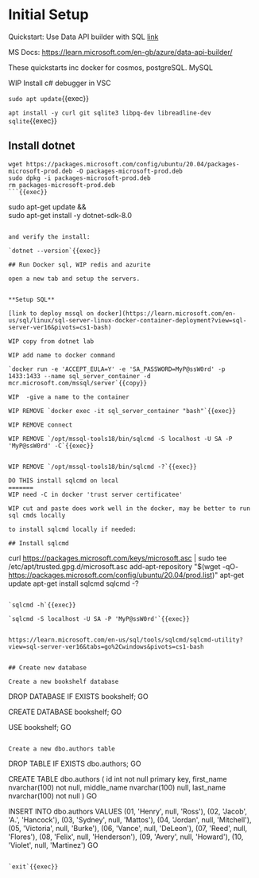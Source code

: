 
# Initial Setup

Quickstart: Use Data API builder with SQL [link](https://learn.microsoft.com/en-gb/azure/data-api-builder/quickstart-sql)

MS Docs: https://learn.microsoft.com/en-gb/azure/data-api-builder/



These quickstarts inc docker for cosmos, postgreSQL. MySQL


WIP Install c# debugger in VSC



`sudo apt update`{{exec}}

`apt install -y curl git sqlite3 libpq-dev libreadline-dev sqlite`{{exec}}

## Install dotnet


```
wget https://packages.microsoft.com/config/ubuntu/20.04/packages-microsoft-prod.deb -O packages-microsoft-prod.deb
sudo dpkg -i packages-microsoft-prod.deb
rm packages-microsoft-prod.deb
```{{exec}}

```
sudo apt-get update && \
  sudo apt-get install -y dotnet-sdk-8.0
```{{exec}}

and verify the install:

`dotnet --version`{{exec}}

## Run Docker sql, WIP redis and azurite

open a new tab and setup the servers.


**Setup SQL**

[link to deploy mssql on docker](https://learn.microsoft.com/en-us/sql/linux/sql-server-linux-docker-container-deployment?view=sql-server-ver16&pivots=cs1-bash)

WIP copy from dotnet lab

WIP add name to docker command

`docker run -e 'ACCEPT_EULA=Y' -e 'SA_PASSWORD=MyP@ssW0rd' -p 1433:1433 --name sql_server_container -d mcr.microsoft.com/mssql/server`{{copy}}

WIP  -give a name to the container

WIP REMOVE `docker exec -it sql_server_container "bash"`{{exec}}

WIP REMOVE connect

WIP REMOVE `/opt/mssql-tools18/bin/sqlcmd -S localhost -U SA -P 'MyP@ssW0rd' -C`{{exec}}


WIP REMOVE `/opt/mssql-tools18/bin/sqlcmd -?`{{exec}}

DO THIS install sqlcmd on local
=======
WIP need -C in docker 'trust server certificatee'

WIP cut and paste does work well in the docker, may be better to run sql cmds locally

to install sqlcmd locally if needed:

## Install sqlcmd

```
curl https://packages.microsoft.com/keys/microsoft.asc | sudo tee /etc/apt/trusted.gpg.d/microsoft.asc
add-apt-repository "$(wget -qO- https://packages.microsoft.com/config/ubuntu/20.04/prod.list)"
apt-get update
apt-get install sqlcmd
sqlcmd -?
```{{exec}}

`sqlcmd -h`{{exec}}

`sqlcmd -S localhost -U SA -P 'MyP@ssW0rd'`{{exec}}


https://learn.microsoft.com/en-us/sql/tools/sqlcmd/sqlcmd-utility?view=sql-server-ver16&tabs=go%2Cwindows&pivots=cs1-bash


## Create new database

Create a new bookshelf database

```
DROP DATABASE IF EXISTS bookshelf;
GO

CREATE DATABASE bookshelf;
GO

USE bookshelf;
GO
```{{copy}}

Create a new dbo.authors table

```
DROP TABLE IF EXISTS dbo.authors;
GO

CREATE TABLE dbo.authors
(
    id int not null primary key,
    first_name nvarchar(100) not null,
    middle_name nvarchar(100) null,
    last_name nvarchar(100) not null
)
GO

INSERT INTO dbo.authors VALUES
    (01, 'Henry', null, 'Ross'),
    (02, 'Jacob', 'A.', 'Hancock'),
    (03, 'Sydney', null, 'Mattos'),
    (04, 'Jordan', null, 'Mitchell'),
    (05, 'Victoria', null, 'Burke'),
    (06, 'Vance', null, 'DeLeon'),
    (07, 'Reed', null, 'Flores'),
    (08, 'Felix', null, 'Henderson'),
    (09, 'Avery', null, 'Howard'),
    (10, 'Violet', null, 'Martinez')
GO
```{{copy}}

`exit`{{exec}}
